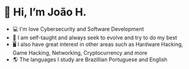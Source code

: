 # 👋 Hi, I’m João H.
- 💻 I'm love Cybersecurity and Software Development
- 🧠 I am self-taught and always seek to evolve and try to do my best
- 🖥️ I also have great interest in other areas such as Hardware Hacking, Game Hacking, Networking, Cryptocurrency and more
- 🌎 The languages ​​I study are Brazillian Portuguese and English

<!--## Languages and Technologies
[![My Skills](https://skillicons.dev/icons?i=cs,go,git,linux,docker,mysql,sqlite,postgres,bash,github)](https://skillicons.dev)

## Code Editors
 [![Editors](https://skillicons.dev/icons?i=vscode,neovim)](https://skillicons.dev) --!>

